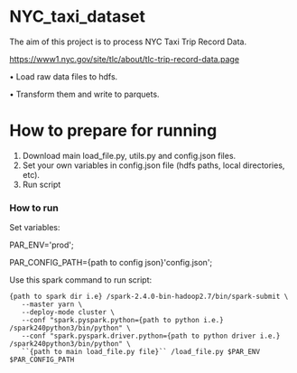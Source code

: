 # NYC_taxi_dataset
The aim of this project is to process NYC Taxi Trip Record Data.

https://www1.nyc.gov/site/tlc/about/tlc-trip-record-data.page

•  Load raw data files to hdfs.

•  Transform them and write to parquets.

# How to prepare for running

1. Download main load_file.py, utils.py and config.json files.
2. Set your own variables in config.json file (hdfs paths, local directories, etc).
3. Run script

### How to run
Set variables:

PAR_ENV='prod';

PAR_CONFIG_PATH={path to config json}'config.json';

Use this spark command to run script:

```
{path to spark dir i.e} /spark-2.4.0-bin-hadoop2.7/bin/spark-submit \
   --master yarn \
   --deploy-mode cluster \
   --conf "spark.pyspark.python={path to python i.e.} /spark240python3/bin/python" \
   --conf "spark.pyspark.driver.python={path to python driver i.e.} /spark240python3/bin/python" \
   ``{path to main load_file.py file}`` /load_file.py $PAR_ENV $PAR_CONFIG_PATH
```
